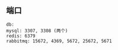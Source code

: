 ## 端口

    db:
    mysql: 3307, 3308 (两个)
    redis: 6379
    rabbitmq: 15672, 4369, 5672, 25672, 5671
    